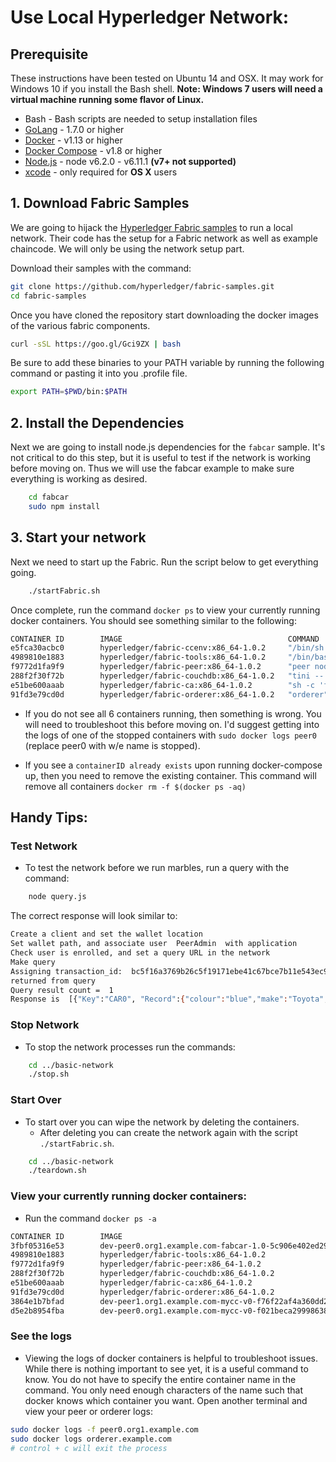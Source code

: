 # Use Local Hyperledger Network:

## Prerequisite

These instructions have been tested on Ubuntu 14 and OSX.  It may work for Windows 10 if you install the Bash shell.
**Note: Windows 7 users will need a virtual machine running some flavor of Linux.**

* Bash - Bash scripts are needed to setup installation files
* [GoLang](https://golang.org/) - 1.7.0 or higher
* [Docker](https://www.docker.com/products/overview) - v1.13 or higher
* [Docker Compose](https://docs.docker.com/compose/overview/) - v1.8 or higher
* [Node.js](https://nodejs.org/en/download/) - node v6.2.0 - v6.11.1 **(v7+ not supported)**
* [xcode](https://developer.apple.com/xcode/) - only required for **OS X** users

## 1. Download Fabric Samples

We are going to hijack the [Hyperledger Fabric samples](http://hyperledger-fabric.readthedocs.io/en/latest/samples.html) to run a local network. 
Their code has the setup for a Fabric network as well as example chaincode. 
We will only be using the network setup part.

Download their samples with the command:

```bash
git clone https://github.com/hyperledger/fabric-samples.git
cd fabric-samples
```

Once you have cloned the repository start downloading the docker images of the various fabric components.

```bash
curl -sSL https://goo.gl/Gci9ZX | bash
```

Be sure to add these binaries to your PATH variable by running the following command or pasting it into you .profile file.

```bash
export PATH=$PWD/bin:$PATH
```

## 2. Install the Dependencies

Next we are going to install node.js dependencies for the `fabcar` sample. 
It's not critical to do this step, but it is useful to test if the network is working before moving on. 
Thus we will use the fabcar example to make sure everything is working as desired. 

```bash
    cd fabcar
    sudo npm install
```

## 3. Start your network

Next we need to start up the Fabric. 
Run the script below to get everything going. 

```bash
    ./startFabric.sh
```

Once complete, run the command `docker ps` to view your currently running docker containers. You should see something similar to the following:


```bash
CONTAINER ID        IMAGE                                     COMMAND                  CREATED             STATUS              PORTS                                            NAMES
e5fca30acbc0        hyperledger/fabric-ccenv:x86_64-1.0.2     "/bin/sh -c 'GOPAT..."   15 seconds ago      Up 14 seconds                                                        vibrant_sinoussi
4989810e1883        hyperledger/fabric-tools:x86_64-1.0.2     "/bin/bash"              16 seconds ago      Up 15 seconds                                                        cli
f9772d1fa9f9        hyperledger/fabric-peer:x86_64-1.0.2      "peer node start"        27 seconds ago      Up 26 seconds       0.0.0.0:7051->7051/tcp, 0.0.0.0:7053->7053/tcp   peer0.org1.example.com
288f2f30f72b        hyperledger/fabric-couchdb:x86_64-1.0.2   "tini -- /docker-e..."   28 seconds ago      Up 27 seconds       4369/tcp, 9100/tcp, 0.0.0.0:5984->5984/tcp       couchdb
e51be600aaab        hyperledger/fabric-ca:x86_64-1.0.2        "sh -c 'fabric-ca-..."   28 seconds ago      Up 27 seconds       0.0.0.0:7054->7054/tcp                           ca.example.com
91fd3e79cd0d        hyperledger/fabric-orderer:x86_64-1.0.2   "orderer"                28 seconds ago      Up 27 seconds       0.0.0.0:7050->7050/tcp                           orderer.example.com
```

* If you do not see all 6 containers running, then something is wrong. 
You will need to troubleshoot this before moving on. 
I'd suggest getting into the logs of one of the stopped containers with `sudo docker logs peer0` (replace peer0 with w/e name is stopped).
 
* If you see a `containerID already exists` upon running docker-compose up, then you need to remove the existing container. This command will remove all containers `docker rm -f $(docker ps -aq)`

## Handy Tips:

### Test Network
- To test the network before we run marbles, run a query with the command:

```bash
    node query.js
```

The correct response will look similar to:

```bash
Create a client and set the wallet location
Set wallet path, and associate user  PeerAdmin  with application
Check user is enrolled, and set a query URL in the network
Make query
Assigning transaction_id:  bc5f16a3769b26c5f19171ebe41c67bce7b11e543ec9b76e80cc7e84dc250e3a
returned from query
Query result count =  1
Response is  [{"Key":"CAR0", "Record":{"colour":"blue","make":"Toyota","model":"Prius","owner":"Tomoko"}},{"Key":"CAR1", "Record":{"colour":"red","make":"Ford","model":"Mustang","owner":"Brad"}},{"Key":"CAR2", "Record":{"colour":"green","make":"Hyundai","model":"Tucson","owner":"Jin Soo"}},{"Key":"CAR3", "Record":{"colour":"yellow","make":"Volkswagen","model":"Passat","owner":"Max"}},{"Key":"CAR4", "Record":{"colour":"black","make":"Tesla","model":"S","owner":"Adriana"}},{"Key":"CAR5", "Record":{"colour":"purple","make":"Peugeot","model":"205","owner":"Michel"}},{"Key":"CAR6", "Record":{"colour":"white","make":"Chery","model":"S22L","owner":"Aarav"}},{"Key":"CAR7", "Record":{"colour":"violet","make":"Fiat","model":"Punto","owner":"Pari"}},{"Key":"CAR8", "Record":{"colour":"indigo","make":"Tata","model":"Nano","owner":"Valeria"}},{"Key":"CAR9", "Record":{"colour":"brown","make":"Holden","model":"Barina","owner":"Shotaro"}}]
```



### Stop Network
- To stop the network processes run the commands:

```bash
    cd ../basic-network
    ./stop.sh
```


### Start Over
- To start over you can wipe the network by deleting the containers.
	- After deleting you can create the network again with the script `./startFabric.sh`. 

```bash
    cd ../basic-network
    ./teardown.sh
```

### View your currently running docker containers:
- Run the command `docker ps -a`

```bash
CONTAINER ID        IMAGE                                                                                                    COMMAND                  CREATED             STATUS                      PORTS                                            NAMES
3fbf05316e53        dev-peer0.org1.example.com-fabcar-1.0-5c906e402ed29f20260ae42283216aa75549c571e2e380f3615826365d8269ba   "chaincode -peer.a..."   16 minutes ago      Up 16 minutes                                                                dev-peer0.org1.example.com-fabcar-1.0
4989810e1883        hyperledger/fabric-tools:x86_64-1.0.2                                                                    "/bin/bash"              16 minutes ago      Up 16 minutes                                                                cli
f9772d1fa9f9        hyperledger/fabric-peer:x86_64-1.0.2                                                                     "peer node start"        16 minutes ago      Up 16 minutes               0.0.0.0:7051->7051/tcp, 0.0.0.0:7053->7053/tcp   peer0.org1.example.com
288f2f30f72b        hyperledger/fabric-couchdb:x86_64-1.0.2                                                                  "tini -- /docker-e..."   16 minutes ago      Up 16 minutes               4369/tcp, 9100/tcp, 0.0.0.0:5984->5984/tcp       couchdb
e51be600aaab        hyperledger/fabric-ca:x86_64-1.0.2                                                                       "sh -c 'fabric-ca-..."   16 minutes ago      Up 16 minutes               0.0.0.0:7054->7054/tcp                           ca.example.com
91fd3e79cd0d        hyperledger/fabric-orderer:x86_64-1.0.2                                                                  "orderer"                16 minutes ago      Up 16 minutes               0.0.0.0:7050->7050/tcp                           orderer.example.com
3864e1b7bfad        dev-peer1.org1.example.com-mycc-v0-f76f22af4a360dd2172e04459b1687f933a29d4b8d6c97ea0a4a21144a108361      "chaincode -peer.a..."   2 hours ago         Exited (0) 47 minutes ago                                                    dev-peer1.org1.example.com-mycc-v0
d5e2b8954fba        dev-peer0.org1.example.com-mycc-v0-f021beca29998638e0bb7caa7af8fda7f1e709518214a3181d259abcb2347093      "chaincode -peer.a..."   2 hours ago         Exited (0) 47 minutes ago                                                    dev-peer0.org1.example.com-mycc-v0
```


### See the logs
- Viewing the logs of docker containers is helpful to troubleshoot issues. 
While there is nothing important to see yet, it is a useful command to know. 
You do not have to specify the entire container name in the command. 
You only need enough characters of the name such that docker knows which container you want. 
Open another terminal and view your peer or orderer logs: 

```bash
sudo docker logs -f peer0.org1.example.com
sudo docker logs orderer.example.com
# control + c will exit the process
```
